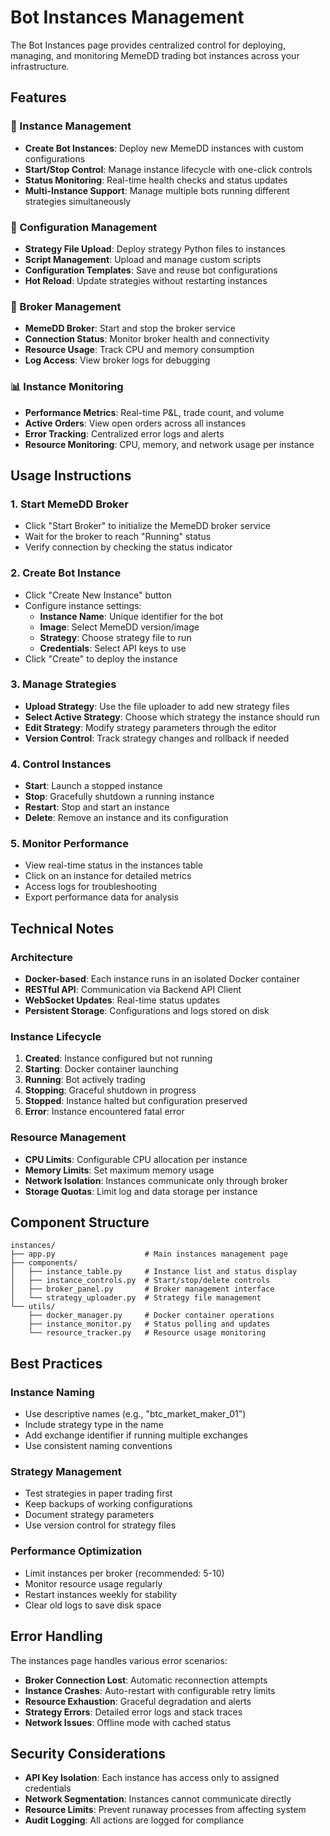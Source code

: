 # Bot Instances Management

The Bot Instances page provides centralized control for deploying, managing, and monitoring MemeDD trading bot instances across your infrastructure.

## Features

### 🤖 Instance Management

- **Create Bot Instances**: Deploy new MemeDD instances with custom configurations
- **Start/Stop Control**: Manage instance lifecycle with one-click controls
- **Status Monitoring**: Real-time health checks and status updates
- **Multi-Instance Support**: Manage multiple bots running different strategies simultaneously

### 📁 Configuration Management

- **Strategy File Upload**: Deploy strategy Python files to instances
- **Script Management**: Upload and manage custom scripts
- **Configuration Templates**: Save and reuse bot configurations
- **Hot Reload**: Update strategies without restarting instances

### 🔧 Broker Management

- **MemeDD Broker**: Start and stop the broker service
- **Connection Status**: Monitor broker health and connectivity
- **Resource Usage**: Track CPU and memory consumption
- **Log Access**: View broker logs for debugging

### 📊 Instance Monitoring

- **Performance Metrics**: Real-time P&L, trade count, and volume
- **Active Orders**: View open orders across all instances
- **Error Tracking**: Centralized error logs and alerts
- **Resource Monitoring**: CPU, memory, and network usage per instance

## Usage Instructions

### 1. Start MemeDD Broker

- Click "Start Broker" to initialize the MemeDD broker service
- Wait for the broker to reach "Running" status
- Verify connection by checking the status indicator

### 2. Create Bot Instance

- Click "Create New Instance" button
- Configure instance settings:
  - **Instance Name**: Unique identifier for the bot
  - **Image**: Select MemeDD version/image
  - **Strategy**: Choose strategy file to run
  - **Credentials**: Select API keys to use
- Click "Create" to deploy the instance

### 3. Manage Strategies

- **Upload Strategy**: Use the file uploader to add new strategy files
- **Select Active Strategy**: Choose which strategy the instance should run
- **Edit Strategy**: Modify strategy parameters through the editor
- **Version Control**: Track strategy changes and rollback if needed

### 4. Control Instances

- **Start**: Launch a stopped instance
- **Stop**: Gracefully shutdown a running instance
- **Restart**: Stop and start an instance
- **Delete**: Remove an instance and its configuration

### 5. Monitor Performance

- View real-time status in the instances table
- Click on an instance for detailed metrics
- Access logs for troubleshooting
- Export performance data for analysis

## Technical Notes

### Architecture

- **Docker-based**: Each instance runs in an isolated Docker container
- **RESTful API**: Communication via Backend API Client
- **WebSocket Updates**: Real-time status updates
- **Persistent Storage**: Configurations and logs stored on disk

### Instance Lifecycle

1. **Created**: Instance configured but not running
2. **Starting**: Docker container launching
3. **Running**: Bot actively trading
4. **Stopping**: Graceful shutdown in progress
5. **Stopped**: Instance halted but configuration preserved
6. **Error**: Instance encountered fatal error

### Resource Management

- **CPU Limits**: Configurable CPU allocation per instance
- **Memory Limits**: Set maximum memory usage
- **Network Isolation**: Instances communicate only through broker
- **Storage Quotas**: Limit log and data storage per instance

## Component Structure

```
instances/
├── app.py                    # Main instances management page
├── components/
│   ├── instance_table.py     # Instance list and status display
│   ├── instance_controls.py  # Start/stop/delete controls
│   ├── broker_panel.py       # Broker management interface
│   └── strategy_uploader.py  # Strategy file management
└── utils/
    ├── docker_manager.py     # Docker container operations
    ├── instance_monitor.py   # Status polling and updates
    └── resource_tracker.py   # Resource usage monitoring
```

## Best Practices

### Instance Naming

- Use descriptive names (e.g., "btc_market_maker_01")
- Include strategy type in the name
- Add exchange identifier if running multiple exchanges
- Use consistent naming conventions

### Strategy Management

- Test strategies in paper trading first
- Keep backups of working configurations
- Document strategy parameters
- Use version control for strategy files

### Performance Optimization

- Limit instances per broker (recommended: 5-10)
- Monitor resource usage regularly
- Restart instances weekly for stability
- Clear old logs to save disk space

## Error Handling

The instances page handles various error scenarios:

- **Broker Connection Lost**: Automatic reconnection attempts
- **Instance Crashes**: Auto-restart with configurable retry limits
- **Resource Exhaustion**: Graceful degradation and alerts
- **Strategy Errors**: Detailed error logs and stack traces
- **Network Issues**: Offline mode with cached status

## Security Considerations

- **API Key Isolation**: Each instance has access only to assigned credentials
- **Network Segmentation**: Instances cannot communicate directly
- **Resource Limits**: Prevent runaway processes from affecting system
- **Audit Logging**: All actions are logged for compliance
